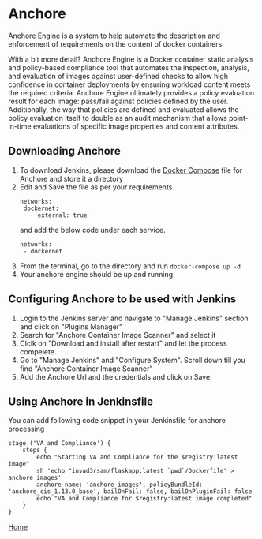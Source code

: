 # Anchore
Anchore Engine is a system to help automate the description and enforcement of requirements on the content of docker containers.

With a bit more detail? Anchore Engine is a Docker container static analysis and policy-based compliance tool that automates the inspection, analysis, and evaluation of images against user-defined checks to allow high confidence in container deployments by ensuring workload content meets the required criteria. Anchore Engine ultimately provides a policy evaluation result for each image: pass/fail against policies defined by the user. Additionally, the way that policies are defined and evaluated allows the policy evaluation itself to double as an audit mechanism that allows point-in-time evaluations of specific image properties and content attributes.

## Downloading Anchore
1. To download Jenkins, please download the [Docker Compose](https://engine.anchore.io/docs/quickstart/docker-compose.yaml) file for Anchore and store it a directory
2. Edit and Save the file as per your requirements.
   ```
   networks:
    dockernet:
        external: true
   ```
   and add the below code under each service.
   ```
   networks:
    - dockernet
   ```
3. From the terminal, go to the directory and run `docker-compose up -d`
4. Your anchore engine should be up and running.

## Configuring Anchore to be used with Jenkins
1. Login to the Jenkins server and navigate to "Manage Jenkins" section and click on "Plugins Manager"
2. Search for "Anchore Container Image Scanner" and select it
3. Clcik on "Download and install after restart" and let the process compelete.
4. Go to "Manage Jenkins" and "Configure System". Scroll down till you find "Anchore Container Image Scanner"
5. Add the Anchore Url and the credentials and click on Save.

## Using Anchore in Jenkinsfile
You can add following code snippet in your Jenkinsfile for anchore processing
```
stage ('VA and Compliance') {
    steps {
        echo "Starting VA and Compliance for the $registry:latest image"
        sh 'echo "invad3rsam/flaskapp:latest `pwd`/Dockerfile" > anchore_images'
        anchore name: 'anchore_images', policyBundleId: 'anchore_cis_1.13.0_base', bailOnFail: false, bailOnPluginFail: false
        echo "VA and Compliance for $registry:latest image completed"
    }
}
```
[Home](../README.md)
